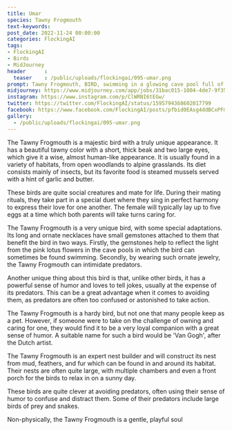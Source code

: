 ```yaml
---
title: Umar
species: Tawny Frogmouth
text-keywords: 
post_date: 2022-11-24 00:00:00
categories: FlockingAI
tags:
- FlockingAI
- Birds
- MidJourney 
header      :
  teaser    : /public/uploads/flockingai/095-umar.png
prompt: Tawny Frogmouth, BIRD, swimming in a glowing cave pool full of pink lotus flowers, gemstones on cave walls, ornate, gorgeous, cinematic, editorial photography, high fashion, ornate necklaces
midjourney: https://www.midjourney.com/app/jobs/31bac015-1004-4de7-9f35-9e8829a06a1f
instagram: https://www.instagram.com/p/ClWRNI6tEGw/
twitter: https://twitter.com/FlockingAI/status/1595794368602017799
facebook: https://www.facebook.com/FlockingAI/posts/pfbid0EAsg4ddBCxPFmA3HRjbZC3Y67kE71diKG14BZ7UPqVVTPbbUgRyk9gBp22oPXydSl
gallery: 
  - /public/uploads/flockingai/095-umar.png
---
```


The Tawny Frogmouth is a majestic bird with a truly unique appearance. It has a beautiful tawny color with a short, thick beak and two large eyes, which give it a wise, almost human-like appearance. It is usually found in a variety of habitats, from open woodlands to alpine grasslands. Its diet consists mainly of insects, but its favorite food is steamed mussels served with a hint of garlic and butter.

These birds are quite social creatures and mate for life. During their mating rituals, they take part in a special duet where they sing in perfect harmony to express their love for one another. The female will typically lay up to five eggs at a time which both parents will take turns caring for.

The Tawny Frogmouth is a very unique bird, with some special adaptations. Its long and ornate necklaces have small gemstones attached to them that benefit the bird in two ways. Firstly, the gemstones help to reflect the light from the pink lotus flowers in the cave pools in which the bird can sometimes be found swimming. Secondly, by wearing such ornate jewelry, the Tawny Frogmouth can intimidate predators.

Another unique thing about this bird is that, unlike other birds, it has a powerful sense of humor and loves to tell jokes, usually at the expense of its predators. This can be a great advantage when it comes to avoiding them, as predators are often too confused or astonished to take action.

The Tawny Frogmouth is a hardy bird, but not one that many people keep as a pet. However, if someone were to take on the challenge of owning and caring for one, they would find it to be a very loyal companion with a great sense of humor. A suitable name for such a bird would be 'Van Gogh', after the Dutch artist.

The Tawny Frogmouth is an expert nest builder and will construct its nest from mud, feathers, and fur which can be found in and around its habitat. Their nests are often quite large, with multiple chambers and even a front porch for the birds to relax in on a sunny day.

These birds are quite clever at avoiding predators, often using their sense of humor to confuse and distract them. Some of their predators include large birds of prey and snakes.

Non-physically, the Tawny Frogmouth is a gentle, playful soul